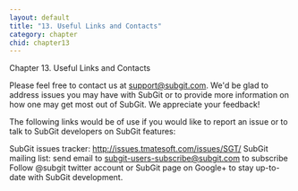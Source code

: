 ```yaml
---
layout: default
title: "13. Useful Links and Contacts"
category: chapter
chid: chapter13
---
```

Chapter 13. Useful Links and Contacts

Please feel free to contact us at support@subgit.com. We'd be glad to address issues you may have with SubGit or to provide more information on how one may get most out of SubGit. We appreciate your feedback!

The following links would be of use if you would like to report an issue or to talk to SubGit developers on SubGit features:

SubGit issues tracker: http://issues.tmatesoft.com/issues/SGT/
SubGit mailing list: send email to subgit-users-subscribe@subgit.com to subscribe
Follow @subgit twitter account or SubGit page on Google+ to stay up-to-date with SubGit development.